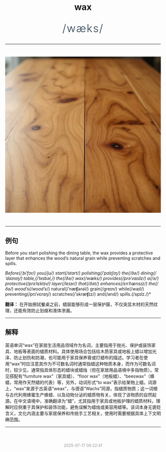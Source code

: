 <div align="center">

# wax

<div style="margin: 30px 0;">
<h1 style="font-size: 2.5em; font-weight: 300; letter-spacing: 2px; margin: 0; color: #2c3e50;">
/wæks/
</h1>
</div>

</div>

---

<div align="center" style="margin: 40px 0;">

![wax](images/wax.png)

</div>

---

## 例句

Before you start polishing the dining table, the wax provides a protective layer that enhances the wood’s natural grain while preventing scratches and spills.

*Before(/ˌbiˈfɔr/) you(/ju/) start(/stɑrt/) polishing(/ˈpɑlɪʃɪŋ/) the(/ðə/) dining(/ˈdaɪnɪŋ/) table,(/ˈteɪbəl,/) the(/ðə/) wax(/wæks/) provides(/prəˈvaɪdz/) a(/ə/) protective(/prəˈtɛktɪv/) layer(/leɪər/) that(/ðət/) enhances(/ɛnˈhænsɪz/) the(/ðə/) wood’s(/wood’s*/) natural(/ˈnæʧərəl/) grain(/greɪn/) while(/waɪl/) preventing(/prɪˈvɛnɪŋ/) scratches(/ˈskræʧɪz/) and(/ənd/) spills.(/spɪlz./)*

**翻译：** 在开始擦拭餐桌之前，蜡层能够形成一层保护膜，不仅突显木材的天然纹理，还能有效防止划痕和液体渗漏。

---

## 解释

英语单词“wax”在家居生活用品领域作为名词，主要指用于抛光、保护或装饰家具、地板等表面的蜡质材料。具体使用场合包括给木质家具或地板上蜡以增加光泽、防止划伤和防潮，也可能用于家具保养膏或打蜡布的描述。学习者在使用“wax”时应注意其作为不可数名词时通常指蜡这种物质本身，而作为可数名词时，较少见，通常指具体形态的蜡块或蜡烛（但在家居用品语境中多指物质）。常见搭配有“furniture wax”（家具蜡）、“floor wax”（地板蜡）、“beeswax”（蜂蜡，常用作天然蜡的代表）等，另外，动词形式“to wax”表示给某物上蜡。词源上，“wax”来源于古英语“weax”，与德语“Wachs”同源，指蜡质物质；这一词根与古代利用蜂蜜生产蜂蜡、以及动物分泌的蜡质物有关，体现了该物质的自然起源。在中文语境中，准确翻译为“蜡”，尤其指用于家具或地板护理的蜡质材料，理解时应侧重于其保护和装饰功能，避免误解为蜡烛或美容用蜡等。该词本身无褒贬含义，文化内涵主要与家居保养和传统手工艺相关，使用时需要根据具体上下文明确范围。


---

<div align="center" style="margin-top: 50px;">
<small style="color: #999; font-size: 0.9em;">2025-07-17 06:22:41</small>
</div>
